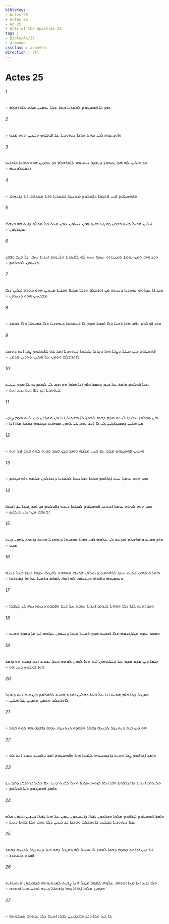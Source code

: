 ```yaml
---
bibleKeys : 
- Actes 25
- Actes 25
- Ac 25
- Acts of the Apostles 25
tags : 
- Bible/Ac/25
- araméen
cssclass : araméen
direction : rtl
---
```


# Actes 25

###### 1
ܘܟܕ ܐܬܐ ܦܗܤܛܘܤ ܠܩܤܪܝܐ ܒܬܪ ܬܠܬܐ ܝܘܡܝܢ ܤܠܩ ܠܐܘܪܫܠܡ ܀
###### 2
ܘܐܘܕܥܘܗܝ ܪܒܝ ܟܗܢܐ ܘܪܫܐ ܕܝܗܘܕܝܐ ܥܠ ܦܘܠܘܤ ܘܒܥܝܢ ܗܘܘ ܡܢܗ ܀
###### 3
ܟܕ ܫܐܠܝܢ ܠܗ ܗܕܐ ܛܝܒܘܬܐ ܕܢܫܕܪ ܢܝܬܝܘܗܝ ܠܐܘܪܫܠܡ ܟܕ ܥܒܕܝܢ ܗܘܘ ܟܡܐܢܐ ܒܐܘܪܚܐ ܕܢܩܛܠܘܢܝܗܝ ܀
###### 4
ܘܦܗܤܛܘܤ ܦܢܝ ܦܬܓܡܐ ܕܦܘܠܘܤ ܡܬܢܛܪ ܒܩܤܪܝܐ ܘܐܢܐ ܡܤܪܗܒ ܐܢܐ ܕܐܚܙܘܩ ܀
###### 5
ܐܝܠܝܢ ܗܟܝܠ ܕܐܝܬ ܒܟܘܢ ܕܡܛܝܐ ܒܐܝܕܝܗܘܢ ܢܚܬܘܢ ܥܡܢ ܘܥܠ ܟܠ ܤܟܠܘ ܕܐܝܬ ܒܗ ܒܓܒܪܐ ܢܩܛܪܓܘܢ ܀
###### 6
ܘܟܕ ܗܘܐ ܬܡܢ ܝܘܡܬܐ ܬܡܢܝܐ ܐܘ ܥܤܪܐ ܢܚܬ ܠܗ ܠܩܤܪܝܐ ܘܠܝܘܡܐ ܐܚܪܢܐ ܝܬܒ ܥܠ ܒܝܡ ܘܦܩܕ ܕܢܝܬܘܢ ܠܦܘܠܘܤ ܀
###### 7
ܘܟܕ ܐܬܐ ܚܕܪܘܗܝ ܝܗܘܕܝܐ ܕܢܚܬܘ ܡܢ ܐܘܪܫܠܡ ܘܪܫܐ ܤܓܝܐܐ ܘܩܫܝܐ ܡܝܬܝܢ ܗܘܘ ܒܬܪܗ ܐܝܠܝܢ ܕܠܐ ܡܫܟܚܝܢ ܗܘܘ ܕܢܚܘܘܢ ܀
###### 8
ܘܟܕ ܦܘܠܘܤ ܢܦܩ ܗܘܐ ܪܘܚܐ ܕܠܐ ܐܤܟܠ ܡܕܡ ܠܐ ܒܢܡܘܤܐ ܕܝܗܘܕܝܐ ܘܠܐ ܒܗܝܟܠܐ ܘܠܐ ܒܩܤܪ ܀
###### 9
ܦܗܤܛܘܤ ܕܝܢ ܡܛܠ ܕܨܒܐ ܗܘܐ ܕܢܪܫܐ ܛܝܒܘܬܐ ܒܝܗܘܕܝܐ ܐܡܪ ܠܗ ܠܦܘܠܘܤ ܨܒܐ ܐܢܬ ܕܬܤܩ ܠܐܘܪܫܠܡ ܘܬܡܢ ܥܠ ܗܠܝܢ ܬܬܕܝܢ ܩܕܡܝ ܀
###### 10
ܥܢܐ ܦܘܠܘܤ ܘܐܡܪ ܥܠ ܒܝܡ ܕܩܤܪ ܩܐܡ ܐܢܐ ܗܪܟܐ ܗܘ ܙܕܩ ܠܝ ܠܡܬܕܢܘ ܠܐ ܡܕܡ ܚܛܝܬ ܠܝܗܘܕܝܐ ܐܝܟ ܕܐܦ ܐܢܬ ܝܕܥ ܐܢܬ ܀
###### 11
ܘܐܢ ܤܟܠܘܬܐ ܥܒܝܕܐ ܠܝ ܐܘ ܡܕܡ ܕܫܘܐ ܠܡܘܬܐ ܠܐ ܡܫܬܐܠ ܐܢܐ ܡܢ ܡܘܬܐ ܐܢ ܕܝܢ ܠܝܬ ܡܕܡ ܨܐܕܝ ܡܢ ܗܠܝܢ ܕܡܩܛܪܓܝܢ ܠܝ ܠܐ ܐܢܫ ܝܗܒ ܠܝ ܠܗܘܢ ܡܘܗܒܬ ܒܓܢܘܗܝ ܕܩܤܪ ܩܪܐ ܐܢܐ ܀
###### 12
ܗܝܕܝܢ ܦܗܤܛܘܤ ܡܠܠ ܥܡ ܒܢܝ ܡܠܟܗ ܘܐܡܪ ܒܓܢ ܩܤܪ ܩܪܝܬ ܠܘܬ ܩܤܪ ܐܙܠ ܐܢܬ ܀
###### 13
ܘܟܕ ܗܘܘ ܝܘܡܬܐ ܢܚܬ ܐܓܪܦܘܤ ܡܠܟܐ ܘܒܪܢܝܩܐ ܠܩܤܪܝܐ ܕܢܫܐܠܘܢ ܫܠܡܗ ܕܦܗܤܛܘܤ ܀
###### 14
ܘܟܕ ܗܘܘ ܠܘܬܗ ܝܘܡܬܐ ܐܫܬܥܝ ܦܗܤܛܘܤ ܠܡܠܟܐ ܕܝܢܗ ܕܦܘܠܘܤ ܟܕ ܐܡܪ ܓܒܪܐ ܚܕ ܐܤܝܪܐ ܐܫܬܒܩ ܡܢ ܐܝܕܝ ܦܝܠܟܤ ܀
###### 15
ܘܟܕ ܗܘܝܬ ܒܐܘܪܫܠܡ ܐܘܕܥܘ ܠܝ ܥܠܘܗܝ ܪܒܝ ܟܗܢܐ ܘܩܫܝܫܐ ܕܝܗܘܕܝܐ ܘܒܥܘ ܕܐܥܒܕ ܠܗܘܢ ܕܝܢܐ ܡܢܗ ܀
###### 16
ܘܐܡܪܬ ܠܗܘܢ ܕܠܝܬ ܥܝܕܐ ܠܪܗܘܡܝܐ ܕܢܬܠܘܢ ܒܪܢܫܐ ܡܘܗܒܬ ܠܩܛܠܐ ܥܕܡܐ ܕܢܐܬܐ ܒܥܠ ܕܝܢܗ ܘܢܟܤܝܘܗܝ ܒܐܦܘܗܝ ܘܢܬܝܗܒ ܠܗ ܐܬܪܐ ܠܡܦܩ ܒܪܘܚܐ ܥܠ ܡܐ ܕܡܬܪܫܐ ܀
###### 17
ܘܟܕ ܐܬܝܬ ܠܟܐ ܕܠܐ ܬܘܗܝܐ ܠܝܘܡܐ ܐܚܪܢܐ ܝܬܒܬ ܥܠ ܒܝܡ ܘܦܩܕܬ ܕܢܝܬܘܢܝܗܝ ܠܝ ܠܓܒܪܐ ܀
###### 18
ܘܩܡܘ ܥܡܗ ܩܛܪܓܢܘܗܝ ܘܠܐ ܐܫܟܚܘ ܡܕܡ ܪܫܝܢܐ ܒܝܫܐ ܕܢܚܘܘܢ ܥܠܘܗܝ ܐܝܟ ܡܐ ܕܤܒܪ ܗܘܝܬ ܀
###### 19
ܙܛܡܐ ܕܝܢ ܡܕܡ ܡܕܡ ܥܠ ܕܚܠܬܗܘܢ ܐܝܬ ܗܘܐ ܠܗܘܢ ܠܘܬܗ ܘܥܠ ܝܫܘܥ ܐܢܫ ܕܡܝܬ ܗܘ ܕܐܡܪ ܗܘܐ ܦܘܠܘܤ ܕܚܝ ܗܘ ܀
###### 20
ܘܡܛܠ ܕܠܐ ܩܐܡ ܗܘܝܬ ܐܢܐ ܥܠ ܒܥܬܐ ܕܗܠܝܢ ܐܡܪܬ ܗܘܝܬ ܠܦܘܠܘܤ ܕܐܢ ܒܥܐ ܐܢܬ ܕܬܐܙܠ ܠܐܘܪܫܠܡ ܘܬܡܢ ܬܬܕܝܢ ܥܠ ܗܠܝܢ ܀
###### 21
ܗܘ ܕܝܢ ܒܥܐ ܕܢܬܢܛܪ ܠܕܝܢܗ ܕܩܤܪ ܘܦܩܕܬ ܕܢܬܢܛܪ ܥܕܡܐ ܕܐܫܕܪܝܘܗܝ ܠܘܬ ܩܤܪ ܀
###### 22
ܘܐܡܪ ܐܓܪܦܘܤ ܨܒܐ ܗܘܝܬ ܕܐܫܡܥܝܘܗܝ ܠܓܒܪܐ ܗܢܐ ܘܦܗܤܛܘܤ ܐܡܪ ܕܠܡܚܪ ܫܡܥ ܐܢܬ ܠܗ ܀
###### 23
ܘܠܝܘܡܐ ܐܚܪܢܐ ܐܬܐ ܐܓܪܦܘܤ ܘܒܪܢܝܩܐ ܒܙܘܚܐ ܤܓܝܐܐ ܘܥܠ ܠܒܝܬ ܕܝܢܐ ܥܡ ܟܠܝܪܟܐ ܘܪܫܐ ܕܡܕܝܢܬܐ ܘܦܩܕ ܦܗܤܛܘܤ ܘܐܬܐ ܦܘܠܘܤ ܀
###### 24
ܘܐܡܪ ܦܗܤܛܘܤ ܐܓܪܦܘܤ ܡܠܟܐ ܘܟܠܟܘܢ ܓܒܪܐ ܕܐܝܬܝܟܘܢ ܥܡܢ ܥܠ ܗܢܐ ܓܒܪܐ ܕܚܙܝܢ ܐܢܬܘܢ ܟܠܗ ܥܡܐ ܕܝܗܘܕܝܐ ܩܒܠܢܝ ܒܐܘܪܫܠܡ ܘܗܪܟܐ ܟܕ ܩܥܝܢ ܕܠܐ ܬܘܒ ܘܠܐ ܠܗܢܐ ܕܢܚܐ ܀
###### 25
ܐܢܐ ܕܝܢ ܐܕܪܟܬ ܕܡܕܡ ܕܫܘܐ ܠܡܘܬܐ ܠܐ ܤܥܝܪ ܠܗ ܘܡܛܠ ܕܗܘ ܒܥܐ ܕܢܬܢܛܪ ܠܕܝܢܗ ܕܩܤܪ ܦܩܕܬ ܕܢܫܬܕܪ ܀
###### 26
ܘܠܐ ܝܕܥ ܐܢܐ ܡܢܐ ܐܟܬܘܒ ܥܠܘܗܝ ܠܩܤܪ ܡܛܠ ܗܢܐ ܨܒܝܬ ܠܡܝܬܝܘܬܗ ܩܕܡܝܟܘܢ ܘܝܬܝܪܐܝܬ ܩܕܡܝܟ ܡܠܟܐ ܐܓܪܦܐ ܕܡܐ ܕܐܫܬܐܠ ܕܝܢܗ ܐܫܟܚ ܡܢܐ ܐܟܬܘܒ ܀
###### 27
ܠܐ ܓܝܪ ܘܠܐ ܕܟܕ ܡܫܕܪܝܢܢ ܓܒܪܐ ܐܤܝܪܐ ܕܠܐ ܢܟܬܘܒ ܤܟܠܘܬܗ ܀
